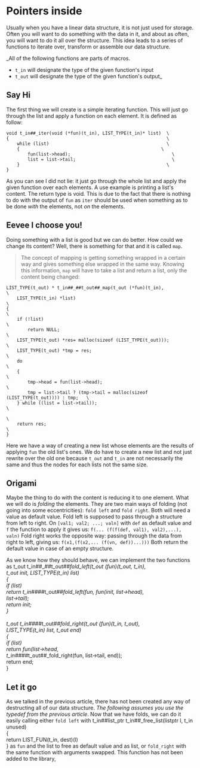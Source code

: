 # Pointers inside #
Usually when you have a linear data structure, it is not just used for storage. Often you will want to do something with the data in it, and about as often, you will want to do it all over the structure. This idea leads to a series of functions to iterate over, transform or assemble our data structure.

_All of the following functions are parts of macros.
+ `t_in` will designate the type of the given function's input 
+ `t_out` will designate the type of the given function's output_

## Say Hi ##
The first thing we will create is a simple iterating function. This will just go through the list and apply a function on each element.
It is defined as follow:

	void t_in##_iter(void (*fun)(t_in), LIST_TYPE(t_in)* list)	\
	{                                                           \
	  	while (list)                                            \
  	  	{                                                     \
    		fun(list->head);                                      \
    		list = list->tail;                                    \
  		}                                                       \
	}

As you can see I did not lie: it just go through the whole list and apply the given function over each elements. A use example is printing a list's content.
The return type is void. This is due to the fact that there is nothing to do with the output of `fun` as `iter` should be used when something as to be done *with* the elements, not *on* the elements.


## Eevee I choose you! ##
Doing something with a list is good but we can do better. How could we change its content? Well, there is something for that and it is called `map`.
> The concept of mapping is getting something wrapped in a certain way and gives something else wrapped in the same way.
Knowing this information, `map` will have to take a list and return a list, only the content being changed:

	LIST_TYPE(t_out) * t_in##_##t_out##_map(t_out (*fun)(t_in),                   		\
    	LIST_TYPE(t_in) *list)                                                    		\
	{                                                                             		\
  		if (!list)                                                                  	\
    		return NULL;                                                              	\
  		LIST_TYPE(t_out) *res= malloc(sizeof (LIST_TYPE(t_out)));                   	\
  		LIST_TYPE(t_out) *tmp = res;                                                	\
		do                                                                          	  \
  		{                                                                           	\
    		tmp->head = fun(list->head);                                              	\
    		tmp = list->tail ? (tmp->tail = malloc(sizeof (LIST_TYPE(t_out)))) : tmp; 	\
  		} while ((list = list->tail));                                              	\
                                                                              			\
  		return res;                                                                 	\
	}

Here we have a way of creating a new list whose elements are the results of applying `fun` the old list's ones. We do have to create a new list and not just rewrite over the old one because `t_out` and `t_in` are not necessarily the same and thus the nodes for each lists not the same size.


## Origami ##
Maybe the thing to do with the content is reducing it to one element. What we will do is *folding* the elements. They are two main ways of folding (not going into some eccentricities): `fold left` and `fold right`. Both will need a value as default value.
Fold left is supposed to pass through a structure from left to right. On `[val1; val2; ...; valn]` with `def` as default value and `f` the function to apply it gives us:
`f(... (f(f(def, val1), val2),...), valn)`
Fold right works the opposite way: passing through the data from right to left, giving us:
`f(x1,(f(x2,... (f(vn, def))...)))`
Both return the default value in case of an empty structure.

As we know how they should behave, we can implement the two functions as
  t_out t_in##_##t_out##_fold_left(t_out (*fun)(t_out, t_in),                   \
      t_out init, LIST_TYPE(t_in)* list)                                        \
  {                                                                             \
    if (list)                                                                   \
      return t_in##_##t_out##_fold_left(fun, fun(init, list->head),             \
        list->tail);                                                            \
    return init;                                                                \
  }                                                                             \
                                                                                \
  t_out t_in##_##t_out##_fold_right(t_out (*fun)(t_in, t_out),                  \
      LIST_TYPE(t_in)* list, t_out end)                                         \
  {                                                                             \
    if (list)                                                                   \
      return fun(list->head,                                                    \
                  t_in##_##t_out##_fold_right(fun, list->tail, end));           \
    return end;                                                                 \
  }

## Let it go ##
As we talked in the previous article, there has not been created any way of destructing all of our data structure. _The following assumes you use the typedef from the previous article_. Now that we have folds, we can do it easily calling either `fold left` with
  t_in##list_ptr t_in##_free_list(listptr l, t_in unused) \
  {                                                       \
    return LIST_FUN(t_in, dest)(l)                        \
  }
as `fun` and the list to free as default value and as list, or `fold_right` with the same function with arguments swapped.
This function has not been added to the library,